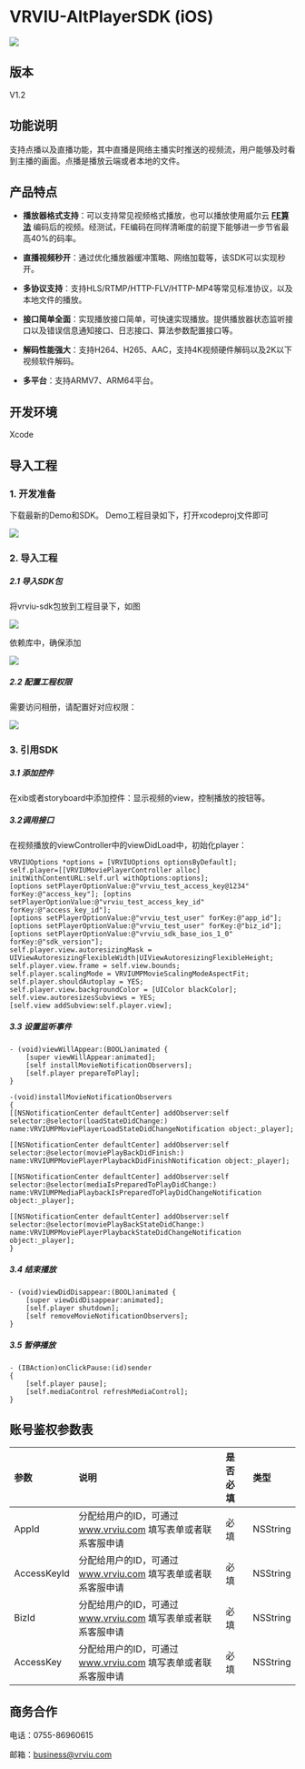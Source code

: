 # VRVIU-AltPlayerSDK (iOS)

[![](https://img.shields.io/badge/Powered%20by-vrviu.com-brightgreen.svg)](https://vrviu.com)

## 版本
V1.2

## 功能说明
支持点播以及直播功能，其中直播是网络主播实时推送的视频流，用户能够及时看到主播的画面。点播是播放云端或者本地的文件。

## 产品特点
* **播放器格式支持**：可以支持常见视频格式播放，也可以播放使用威尔云 [**FE算法**](https://www.vrviu.com/technology.html) 编码后的视频。经测试，FE编码在同样清晰度的前提下能够进一步节省最高40%的码率。

* **直播视频秒开**：通过优化播放器缓冲策略、网络加载等，该SDK可以实现秒开。

* **多协议支持**：支持HLS/RTMP/HTTP-FLV/HTTP-MP4等常见标准协议，以及本地文件的播放。

* **接口简单全面**：实现播放接口简单，可快速实现播放。提供播放器状态监听接口以及错误信息通知接口、日志接口、算法参数配置接口等。

* **解码性能强大**：支持H264、H265、AAC，支持4K视频硬件解码以及2K以下视频软件解码。

* **多平台**：支持ARMV7、ARM64平台。

## 开发环境
Xcode

## 导入工程
### 1. 开发准备
下载最新的Demo和SDK。
Demo工程目录如下，打开xcodeproj文件即可

![](https://github.com/vrviu-sdk/VRVIU-AltPlayer-Demo-iOS/blob/master/image/libpath.png)

### 2. 导入工程
##### 2.1 导入SDK包
将vrviu-sdk包放到工程目录下，如图

![](https://github.com/vrviu-sdk/VRVIU-AltPlayer-Demo-iOS/blob/master/image/libproject.png)


依赖库中，确保添加

![](https://github.com/vrviu-sdk/VRVIU-AltPlayer-Demo-iOS/blob/master/image/linklib.png)

##### 2.2 配置工程权限
需要访问相册，请配置好对应权限：
 
![](https://github.com/vrviu-sdk/VRVIU-AltPlayer-Demo-iOS/blob/master/image/setting.png)

### 3. 引用SDK
##### 3.1 添加控件
在xib或者storyboard中添加控件：显示视频的view，控制播放的按钮等。

##### 3.2调用接口
在视频播放的viewController中的viewDidLoad中，初始化player：

```objc
VRVIUOptions *options = [VRVIUOptions optionsByDefault];
self.player=[[VRVIUMoviePlayerController alloc] initWithContentURL:self.url withOptions:options];
[options setPlayerOptionValue:@"vrviu_test_access_key@1234" forKey:@"access_key"]; [optins setPlayerOptionValue:@"vrviu_test_access_key_id" forKey:@"access_key_id"];
[options setPlayerOptionValue:@"vrviu_test_user" forKey:@"app_id"];
[options setPlayerOptionValue:@"vrviu_test_user" forKey:@"biz_id"];
[options setPlayerOptionValue:@"vrviu_sdk_base_ios_1_0" forKey:@"sdk_version"];
self.player.view.autoresizingMask = UIViewAutoresizingFlexibleWidth|UIViewAutoresizingFlexibleHeight;
self.player.view.frame = self.view.bounds;
self.player.scalingMode = VRVIUMPMovieScalingModeAspectFit;
self.player.shouldAutoplay = YES;
self.player.view.backgroundColor = [UIColor blackColor];
self.view.autoresizesSubviews = YES;
[self.view addSubview:self.player.view];
```

##### 3.3 设置监听事件

```objc
- (void)viewWillAppear:(BOOL)animated {
    [super viewWillAppear:animated];
    [self installMovieNotificationObservers];
    [self.player prepareToPlay];
}

-(void)installMovieNotificationObservers
{
[[NSNotificationCenter defaultCenter] addObserver:self selector:@selector(loadStateDidChange:) name:VRVIUMPMoviePlayerLoadStateDidChangeNotification object:_player];

[[NSNotificationCenter defaultCenter] addObserver:self selector:@selector(moviePlayBackDidFinish:) name:VRVIUMPMoviePlayerPlaybackDidFinishNotification object:_player];

[[NSNotificationCenter defaultCenter] addObserver:self selector:@selector(mediaIsPreparedToPlayDidChange:) name:VRVIUMPMediaPlaybackIsPreparedToPlayDidChangeNotification
object:_player];

[[NSNotificationCenter defaultCenter] addObserver:self selector:@selector(moviePlayBackStateDidChange:) name:VRVIUMPMoviePlayerPlaybackStateDidChangeNotification object:_player];
}
```

##### 3.4 结束播放

```objc
- (void)viewDidDisappear:(BOOL)animated {
    [super viewDidDisappear:animated];
    [self.player shutdown];
    [self removeMovieNotificationObservers];
}
```

##### 3.5 暂停播放

```objc
- (IBAction)onClickPause:(id)sender
{
    [self.player pause];
    [self.mediaControl refreshMediaControl];
}
```

## 账号鉴权参数表
|参数|说明|是否必填|类型|
|:---|:---|:---|:---|
|AppId|分配给用户的ID，可通过 www.vrviu.com 填写表单或者联系客服申请|必填|NSString|
|AccessKeyId|分配给用户的ID，可通过 www.vrviu.com 填写表单或者联系客服申请|必填|NSString|
|BizId|分配给用户的ID，可通过 www.vrviu.com 填写表单或者联系客服申请|必填|NSString|
|AccessKey|分配给用户的ID，可通过 www.vrviu.com 填写表单或者联系客服申请|必填|NSString|

## 商务合作
电话：0755-86960615

邮箱：business@vrviu.com
